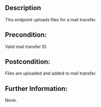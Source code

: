 ## Description

This endpoint uploads files for a mail transfer.

## Precondition:

Valid mail transfer ID.

## Postcondition:

Files are uploaded and added to mail transfer.

## Further Information:

None.

